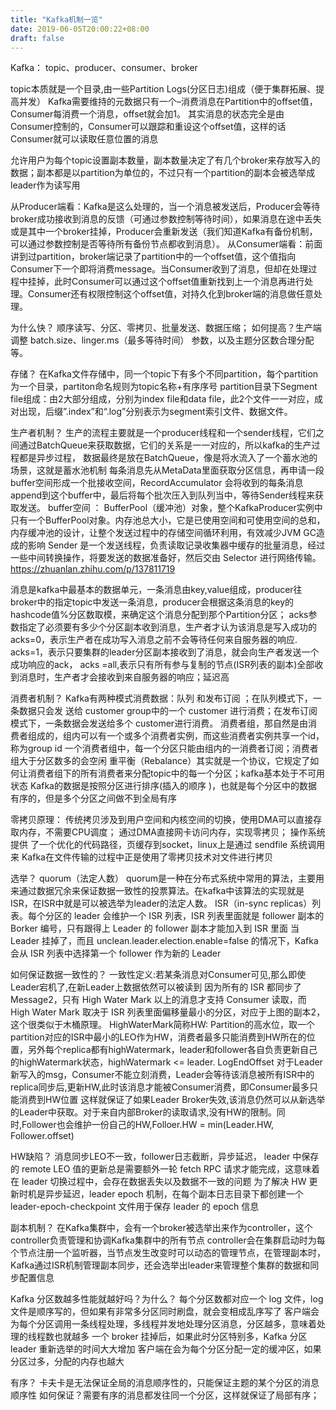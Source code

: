```yaml
---
title: "Kafka机制一览"
date: 2019-06-05T20:00:22+08:00
draft: false
---
```


Kafka：
topic、producer、consumer、broker

topic本质就是一个目录,由一些Partition Logs(分区日志)组成（便于集群拓展、提高并发）
Kafka需要维持的元数据只有一个–消费消息在Partition中的offset值，Consumer每消费一个消息，offset就会加1。
其实消息的状态完全是由Consumer控制的，Consumer可以跟踪和重设这个offset值，这样的话Consumer就可以读取任意位置的消息

允许用户为每个topic设置副本数量，副本数量决定了有几个broker来存放写入的数据；副本都是以partition为单位的，不过只有一个partition的副本会被选举成leader作为读写用

从Producer端看：Kafka是这么处理的，当一个消息被发送后，Producer会等待broker成功接收到消息的反馈（可通过参数控制等待时间），如果消息在途中丢失或是其中一个broker挂掉，Producer会重新发送（我们知道Kafka有备份机制，可以通过参数控制是否等待所有备份节点都收到消息）。
从Consumer端看：前面讲到过partition，broker端记录了partition中的一个offset值，这个值指向Consumer下一个即将消费message。当Consumer收到了消息，但却在处理过程中挂掉，此时Consumer可以通过这个offset值重新找到上一个消息再进行处理。Consumer还有权限控制这个offset值，对持久化到broker端的消息做任意处理。

为什么快？
顺序读写、分区、零拷贝、批量发送、数据压缩；
如何提高？生产端调整 batch.size、linger.ms（最多等待时间） 参数，以及主题分区数合理分配等。

存储？
在Kafka文件存储中，同一个topic下有多个不同partition，每个partition为一个目录，partiton命名规则为topic名称+有序序号
partition目录下Segment file组成：由2大部分组成，分别为index file和data file，此2个文件一一对应，成对出现，后缀”.index”和“.log”分别表示为segment索引文件、数据文件。

生产者机制？
生产的流程主要就是一个producer线程和一个sender线程，它们之间通过BatchQueue来获取数据，它们的关系是一一对应的，所以kafka的生产过程都是异步过程，
数据最终是放在BatchQueue，像是将水流入了一个蓄水池的场景，这就是蓄水池机制
每条消息先从MetaData里面获取分区信息，再申请一段buffer空间形成一个批接收空间，RecordAccumulator 会将收到的每条消息append到这个buffer中，最后将每个批次压入到队列当中，等待Sender线程来获取发送。
buffer空间 ：
    BufferPool（缓冲池）对象，整个KafkaProducer实例中只有一个BufferPool对象。内存池总大小，它是已使用空间和可使用空间的总和，内存缓冲池的设计，让整个发送过程中的存储空间循环利用，有效减少JVM GC造成的影响
Sender 是一个发送线程，负责读取记录收集器中缓存的批量消息，经过一些中间转换操作，将要发送的数据准备好，然后交由 Selector 进行网络传输。
https://zhuanlan.zhihu.com/p/137811719


消息是kafka中最基本的数据单元，一条消息由key,value组成，producer往broker中的指定topic中发送一条消息，producer会根据这条消息的key的hashcode值%分区数取模，来确定这个消息分配到那个Partition分区；
acks参数指定了必须要有多少个分区副本收到消息，生产者才认为该消息是写入成功的
acks=0，表示生产者在成功写入消息之前不会等待任何来自服务器的响应. 
acks=1，表示只要集群的leader分区副本接收到了消息，就会向生产者发送一个成功响应的ack，
acks =all,表示只有所有参与复制的节点(ISR列表的副本)全部收到消息时，生产者才会接收到来自服务器的响应；延迟高

消费者机制？
Kafka有两种模式消费数据：队列 和发布订阅 ；在队列模式下，一条数据只会发 送给 customer group中的一个 customer 进行消费；在发布订阅模式下，一条数据会发送给多个 customer进行消费。
消费者组，那自然是由消费者组成的，组内可以有一个或多个消费者实例，而这些消费者实例共享一个id，称为group id
一个消费者组中，每一个分区只能由组内的一消费者订阅；消费者组大于分区数多的会空闲
重平衡（Rebalance）其实就是一个协议，它规定了如何让消费者组下的所有消费者来分配topic中的每一个分区；kafka基本处于不可用状态
Kafka的数据是按照分区进行排序(插入的顺序 )，也就是每个分区中的数据有序的，但是多个分区之间做不到全局有序

零拷贝原理：
传统拷贝涉及到用户空间和内核空间的切换，使用DMA可以直接存取内存，不需要CPU调度；
通过DMA直接网卡访问内存，实现零拷贝；
操作系统提供 了一个优化的代码路径，页缓存到socket，linux上是通过 sendfile 系统调用来
Kafka在文件传输的过程中正是使用了零拷贝技术对文件进行拷贝

选举？
quorum（法定人数）
quorum是一种在分布式系统中常用的算法，主要用来通过数据冗余来保证数据一致性的投票算法。在kafka中该算法的实现就是ISR，在ISR中就是可以被选举为leader的法定人数。
 ISR（in-sync replicas）列表。每个分区的 leader 会维护一个 ISR 列表，ISR 列表里面就是 follower 副本的 Borker 编号，只有跟得上 Leader 的 follower 副本才能加入到 ISR 里面
当 Leader 挂掉了，而且 unclean.leader.election.enable=false 的情况下，Kafka 会从 ISR 列表中选择第一个 follower 作为新的 Leader

如何保证数据一致性的？
一致性定义:若某条消息对Consumer可见,那么即使Leader宕机了,在新Leader上数据依然可以被读到
因为所有的 ISR 都同步了 Message2，只有 High Water Mark 以上的消息才支持 Consumer 读取，而 High Water Mark 取决于 ISR 列表里面偏移量最小的分区，对应于上图的副本2，这个很类似于木桶原理。
HighWaterMark简称HW: Partition的高水位，取一个partition对应的ISR中最小的LEO作为HW，消费者最多只能消费到HW所在的位置，另外每个replica都有highWatermark，leader和follower各自负责更新自己的highWatermark状态，highWatermark <= leader. LogEndOffset
对于Leader新写入的msg，Consumer不能立刻消费，Leader会等待该消息被所有ISR中的replica同步后,更新HW,此时该消息才能被Consumer消费，即Consumer最多只能消费到HW位置
这样就保证了如果Leader Broker失效,该消息仍然可以从新选举的Leader中获取。对于来自内部Broker的读取请求,没有HW的限制。同时,Follower也会维护一份自己的HW,Folloer.HW = min(Leader.HW, Follower.offset)

HW缺陷？
消息同步LEO不一致，follower日志截断，异步延迟，
leader 中保存的 remote LEO 值的更新总是需要额外一轮 fetch RPC 请求才能完成，这意味着在 leader 切换过程中，会存在数据丢失以及数据不一致的问题
为了解决 HW 更新时机是异步延迟，leader epoch 机制，在每个副本日志目录下都创建一个 leader-epoch-checkpoint 文件用于保存 leader 的 epoch 信息

副本机制？
在Kafka集群中，会有一个broker被选举出来作为controller，这个controller负责管理和协调Kafka集群中的所有节点
controller会在集群启动时为每个节点注册一个监听器，当节点发生改变时可以动态的管理节点，在管理副本时，Kafka通过ISR机制管理副本同步，还会选举出leader来管理整个集群的数据和同步配置信息

Kafka 分区数越多性能就越好吗？为什么？
每个分区数都对应一个 log 文件，log 文件是顺序写的，但如果有非常多分区同时刷盘，就会变相成乱序写了
客户端会为每个分区调用一条线程处理，多线程并发地处理分区消息，分区越多，意味着处理的线程数也就越多
一个 broker 挂掉后，如果此时分区特别多，Kafka 分区 leader 重新选举的时间大大增加
客户端在会为每个分区分配一定的缓冲区，如果分区过多，分配的内存也越大

有序？
卡夫卡是无法保证全局的消息顺序性的，只能保证主题的某个分区的消息顺序性
如何保证？需要有序的消息都发往同一个分区，这样就保证了局部有序；
